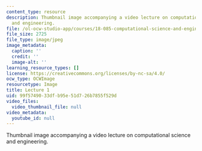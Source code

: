 ```yaml
---
content_type: resource
description: Thumbnail image accompanying a video lecture on computational science
  and engineering.
file: /ol-ocw-studio-app/courses/18-085-computational-science-and-engineering-i-fall-2008/99f5749033dfb95e51d726b7855f529d_1.jpg
file_size: 2725
file_type: image/jpeg
image_metadata:
  caption: ''
  credit: ''
  image-alt: ''
learning_resource_types: []
license: https://creativecommons.org/licenses/by-nc-sa/4.0/
ocw_type: OCWImage
resourcetype: Image
title: Lecture 1
uid: 99f57490-33df-b95e-51d7-26b7855f529d
video_files:
  video_thumbnail_file: null
video_metadata:
  youtube_id: null
---
```

Thumbnail image accompanying a video lecture on computational science and engineering.